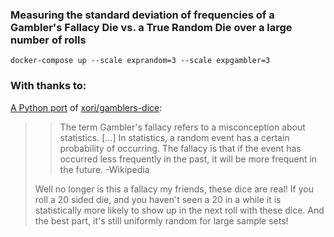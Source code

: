 ### Measuring the standard deviation of frequencies of a Gambler's Fallacy Die vs. a True Random Die over a large number of rolls

`docker-compose up --scale exprandom=3 --scale expgambler=3`

### With thanks to:

[A Python port](https://github.com/Torvaney/gamblers-dice) of [xori/gamblers-dice](https://github.com/xori/gamblers-dice):

> > The term Gambler's fallacy refers to a misconception about statistics. [...] In statistics, a random event has a certain probability of occurring. The fallacy is that if the event has occurred less frequently in the past, it will be more frequent in the future. -Wikipedia
>
> Well no longer is this a fallacy my friends, these dice are real! If you roll a 20 sided die, and you haven't seen a 20 in a while it is statistically more likely to show up in the next roll with these dice. And the best part, it's still uniformly random for large sample sets!

